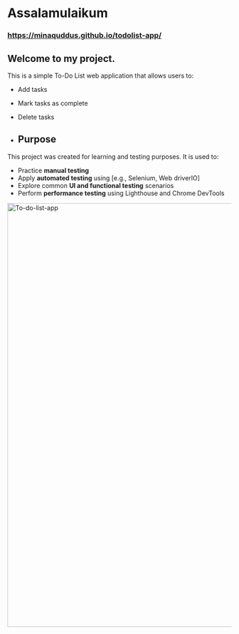 # Assalamulaikum
### https://minaquddus.github.io/todolist-app/

## Welcome to my project.

This is a simple To-Do List web application that allows users to:
- Add tasks
- Mark tasks as complete
- Delete tasks

- ## Purpose

This project was created for learning and testing purposes. It is used to:

- Practice **manual testing** 
- Apply **automated testing** using [e.g., Selenium, Web driverIO]
- Explore common **UI and functional testing** scenarios
- Perform **performance testing** using Lighthouse and Chrome DevTools
 
 
<img width="952" alt="To-do-list-app" src="https://github.com/user-attachments/assets/47a51e5e-b943-4d91-9740-521c41e0e2bf" />



